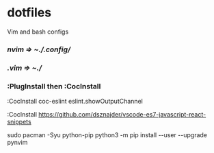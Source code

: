 # dotfiles
Vim and bash configs


### ***nvim =>  ~./.config/***
### ***.vim =>  ~./***

### :PlugInstall then :CocInstall
:CocInstall coc-eslint
eslint.showOutputChannel

:CocInstall https://github.com/dsznajder/vscode-es7-javascript-react-snippets

sudo pacman -Syu python-pip
python3 -m pip install --user --upgrade pynvim


